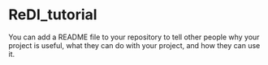 # ReDI_tutorial
You can add a README file to your repository to tell other people why your project is useful, what they can do with your project, and how they can use it.
